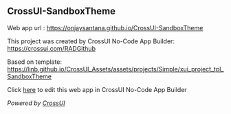 ## CrossUI-SandboxTheme
Web app url : https://onjaysantana.github.io/CrossUI-SandboxTheme

This project was created by CrossUI No-Code App Builder: https://crossui.com/RADGithub

Based on template: https://linb.github.io/CrossUI_Assets/assets/projects/Simple/xui_project_tpl_SandboxTheme

Click [here](https://crossui.com/RADGithub/#!from=github&owner=onjaysantana&repo=CrossUI-SandboxTheme) to edit this web app in CrossUI No-Code App Builder

<i>Powered by [CrossUI](https://crossui.com)</i>
